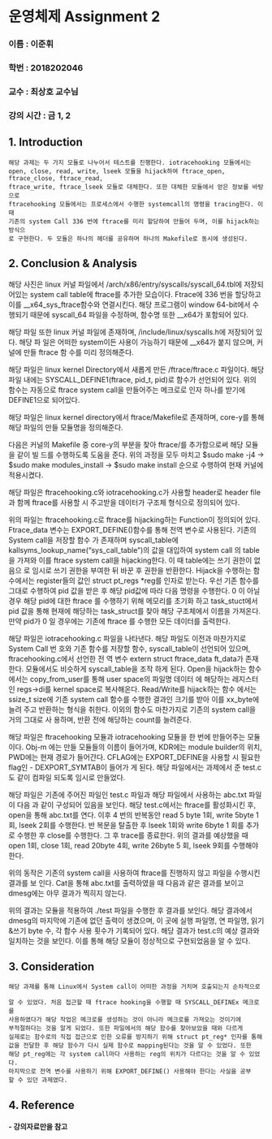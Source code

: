 # 운영체제 Assignment 2

### 이름 : 이준휘

### 학번 : 2018202046

### 교수 : 최상호 교수님

### 강의 시간 : 금 1, 2


## 1. Introduction

```
해당 과제는 두 가지 모듈로 나누어서 테스트를 진행한다. iotracehooking 모듈에서는
open, close, read, write, lseek 모듈을 hijack하여 ftrace_open, ftrace_close, ftrace_read,
ftrace_write, ftrace_lseek 모듈로 대체한다. 또한 대체한 모듈에서 얻은 정보를 바탕으로
ftracehooking 모듈에서는 프로세스에서 수행한 systemcall의 명령을 tracing한다. 이 때
기존의 system Call 336 번에 ftrace를 미리 할당하여 만들어 두며, 이를 hijack하는 방식으
로 구현한다. 두 모듈은 하나의 헤더를 공유하며 하나의 Makefile로 동시에 생성된다.
```
## 2. Conclusion & Analysis


해당 사진은 linux 커널 파일에서 /arch/x86/entry/syscalls/syscall_64.tbl에 저장되어있는 system
call table에 ftrace를 추가한 모습이다. Ftrace에 336 번을 할당하고 이를 __x64_sys_ftrace함수와
연결시킨다. 해당 프로그램이 window 64-bit에서 수행되기 때문에 syscall_64 파일을 수정하며,
함수명 또한 __x64가 포함되어 있다.


해당 파일 또한 linux 커널 파일에 존재하며, /include/linux/syscalls.h에 저장되어 있다. 해당 파
일은 어떠한 system이든 사용이 가능하기 때문에 __x64가 붙지 않으며, 커널에 만들 ftrace 함
수를 미리 정의해준다.


해당 파일은 linux kernel Directory에서 새롭게 만든 /ftrace/ftrace.c 파일이다. 해당 파일 내에는
SYSCALL_DEFINE1(ftrace, pid_t, pid)로 함수가 선언되어 있다. 위의 함수는 자동으로 ftrace
system call을 만들어주는 메크로로 인자 하나를 받기에 DEFINE1으로 되어있다.


해당 파일은 linux kernel directory에서 ftrace/Makefile로 존재하며, core-y를 통해 해당 파일의
만들 모듈명을 정의해준다.


다음은 커널의 Makefile 중 core-y의 부분을 찾아 ftrace/를 추가함으로써 해당 모듈을 같이 빌
드를 수행하도록 도움을 준다. 위의 과정을 모두 마치고 $sudo make -j4 -> $sudo make
modules_install -> $sudo make install 순으로 수행하여 현재 커널에 적용시켰다.


해당 파일은 ftracehooking.c와 iotracehooking.c가 사용할 header로 header file과 함께 ftrace를
사용할 시 주고받을 데이터가 구조체 형식으로 정의되어 있다.


위의 파일는 ftracehooking.c로 ftrace를 hijacking하는 Function이 정의되어 있다. Ftrace_data
변수는 EXPORT_DEFINE()함수를 통해 전역 변수로 사용된다. 기존의 System call을 저장할 함수
가 존재하며 syscall_table에 kallsyms_lookup_name(“sys_call_table”)의 값을 대입하여 system call
의 table을 가져와 이를 ftrace system call을 hijacking한다. 이 때 table에는 쓰기 권한이 없음으
로 임시로 쓰기 권한을 부여한 뒤 바꾼 후 권한을 반환한다. Hijack을 수행하는 함수에서는
register들의 값인 struct pt_regs *reg를 인자로 받는다. 우선 기존 함수를 그대로 수행하여 pid
값을 받은 후 해당 pid값에 따라 다음 명령을 수행한다. 0 이 아닐 경우 해당 pid에 대한 ftrace
를 수행하기 위해 메모리를 초기화 하고 task_stuct에서 pid 값을 통해 현재에 해당하는
task_struct를 찾아 해당 구조체에서 이름을 가져온다. 만약 pid가 0 일 경우에는 기존에 ftrace
를 수행한 모든 데이터를 출력한다.


해당 파일은 iotracehooking.c 파일을 나타낸다. 해당 파일도 이전과 마찬가지로 System Call 번
호와 기존 함수를 저장할 함수, syscall_table이 선언되어 있으며, ftracehooking.c에서 선언한 전
역 변수 extern struct ftrace_data ft_data가 존재한다. 모듈에서도 비슷하게 syscall_table을 조작
하게 된다. Open을 hijack하는 함수에서는 copy_from_user를 통해 user space의 파일명 데이터
에 해당하는 레지스터인 regs->di를 kernel space로 복사해온다. Read/Write를 hijack하는 함수
에서는 ssize_t size에 기존 system call 함수를 수행한 결과인 크기를 받아 이를 xx_byte에 늘려
주고 반환하는 형식을 취한다. 이외의 함수도 마찬가지로 기존의 system call을 거의 그대로 사
용하며, 반환 전에 해당하는 count를 늘려준다.


해당 파일은 ftracehooking 모듈과 iotracehooking 모듈을 한 번에 만들어주는 모듈이다. Obj-m
에는 만들 모듈들의 이름이 들어가며, KDR에는 module builder의 위치, PWD에는 현재 경로가
들어간다. CFLAG에는 EXPORT_DEFINE을 사용할 시 필요한 flag인 - DEXPORT_SYMTAB이 들어가
게 된다. 해당 파일에서는 과제에서 준 test.c도 같이 컴파일 되도록 임시로 만들었다.


해당 파일은 기존에 주어진 파일인 test.c 파일과 해당 파일에서 사용하는 abc.txt 파일이 다음
과 같이 구성되어 있음을 보인다. 해당 test.c에서는 ftrace를 활성화시킨 후, open을 통해
abc.txt를 연다. 이후 4 번의 반복동안 read 5 byte 1회, write 5byte 1회, lseek 2회를 수행한다. 반
복문을 탈출한 후 lseek 1회와 write 6byte 1 회를 추가로 수행한 후 close를 수행한다. 그 후
trace를 종료한다. 위의 결과를 예상했을 때 open 1회, close 1회, read 20byte 4회, write 26byte
5 회, lseek 9회를 수행해야 한다.


위의 동작은 기존의 system call을 사용하여 ftrace를 진행하지 않고 파일을 수행시킨 결과를 보
인다. Cat을 통해 abc.txt를 출력하였을 때 다음과 같은 결과를 보이고 dmesg에는 아무 결과가
찍히지 않는다.


위의 결과는 모듈을 적용하여 ./test 파일을 수행한 후 결과를 보인다. 해당 결과에서 dmesg의
마지막에 기존에 없던 출력이 생겼으며, 이 곳에 실행 파일명, 연 파일명, 읽기&쓰기 byte 수,
각 함수 사용 횟수가 기록되어 있다. 해당 결과가 test.c의 예상 결과와 일치하는 것을 보인다.
이를 통해 해당 모듈이 정상적으로 구현되었음을 알 수 있다.

## 3. Consideration

```
해당 과제를 통해 Linux에서 System call이 어떠한 과정을 거치며 호출되는지 순차적으로
```

```
알 수 있었다. 처음 접근할 때 ftrace hooking을 수행할 때 SYSCALL_DEFINEx 메크로를
사용하였다가 해당 작업은 메크로를 생성하는 것이 아니라 메크로를 가져오는 것이기에
부적절하다는 것을 알게 되었다. 또한 파일에서의 해당 함수를 찾아보았을 때와 다르게
실제로는 함수로의 직접 접근으로 인한 오류를 방지하기 위해 struct pt_reg* 인자를 통해
값을 전달한 후 해당 함수가 다시 실제 함수로 mapping된다는 것을 알 수 있었다. 또한
해당 pt_reg에는 각 system call마다 사용하는 reg의 위치가 다르다는 것을 알 수 있었다.
마지막으로 전역 변수를 사용하기 위해 EXPORT_DEFINE() 사용해야 한다는 사실을 공부
할 수 있던 과제였다.
```
## 4. Reference

#### - 강의자료만을 참고


